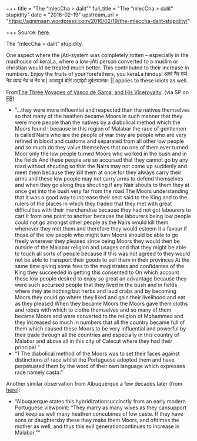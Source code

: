 +++
title = "The “mlecCha > dalit”"
full_title = "The “mlecCha > dalit” stupidity"
date = "2016-02-19"
upstream_url = "https://agnimaan.wordpress.com/2016/02/19/the-mleccha-dalit-stupidity/"

+++
Source: [here](https://agnimaan.wordpress.com/2016/02/19/the-mleccha-dalit-stupidity/).

The “mlecCha > dalit” stupidity.

One aspect where the jAti-system was completely rotten – especially in
the madhouse of keraLa, where a low-jAti person converted to a muslim or
christian would be treated much better. This contributed to their
increase in numbers. Enjoy the fruits of your forefathers, you keraLa
hindus! अश्वं नैव गजं नैव व्याघ्रं नैव च नैव च \| अजापुत्रं बलिं
दद्याद्देवो दुर्बलघातक: \|\| applies to these idiots as well.

From[The Three Voyages of Vasco de Gama, and His
Viceroyalty](https://books.google.co.in/books?id=vDAMAAAAIAAJ&pg=PA155&dq=ne+of+them+ever+turned+Moor%3B+only+the+low+people+turned+Moors,+who+worked+in+the+bush+and+in+the+fields&hl=en&sa=X#v=onepage&q=ne%20of%20them%20ever%20turned%20Moor%3B%20only%20the%20low%20people%20turned%20Moors%2C%20who%20worked%20in%20the%20bush%20and%20in%20the%20fields&f=false).
(via SP on
[FB](https://www.facebook.com/vishvas.vasuki/posts/10153524990547989?comment_id=10153525243942989&notif_t=feed_comment))

-   “…they were more influential and respected than the natives
    themselves so that many of the heathen became Moors in such manner
    that they were more people than the natives by a diabolical method
    which the Moors found l because in this region of Malabar the race
    of gentlemen is called Nairs who are the people of war they are
    people who are very refined in blood and customs and separated from
    all other low people and so much do they value themselves that no
    one of them ever turned Moor only the low people turned Moors who
    worked in the bush and in the fields And these people are so
    accursed that they cannot go by any road without shouting so that
    the Nairs may not come up suddenly and meet them because they kill
    them at once for they always carry their arms and these low people
    may not carry arms to defend themselves and when they go along thus
    shouting if any Nair shouts to them they at once get into the bush
    very far from the road The Moors understanding that it was a good
    way to increase their sect said to the King and to the rulers of the
    places in which they traded that they met with great difficulties
    with their merchandise because they had not got labourers to cart it
    from one point to another because the labourers being low people
    could not go amongst other people as the Nairs would kill them
    whenever they met them and therefore they would esteem it a favour
    if those of the low people who might turn Moors should be able to go
    freely wherever they pleased since being Moors they would then be
    outside of the Malabar religion and usages and that they might be
    able to touch all sorts of people because if this was not agreed to
    they would not be able to transport their goods to sell them in
    their provinces At the same time giving some fees to the magistrates
    and confidantes of the King they succeeded in getting this consented
    to On which account these low people desired to enjoy so great an
    advantage because they were such accursed people that they lived in
    the bush and in fields where they ate nothing but herbs and laud
    crabs and by becoming Moors they could go where they liked and gain
    their livelihood and eat as they pleased When they became Moors the
    Moors gave them cloths and robes with which to clothe themselves and
    so many of them became Moors and were converted to the religion of
    Mohammed and they increased so much in numbers that all the country
    became full of them which caused these Moors to be very influential
    and powerful by their trade through all the countries and especially
    in this country of Malabar and above all in this city of Calecut
    where they had their principal “
-   “1 The diabolical method of the Moors was to set their faces against
    distinctions of race whilst the Portuguese adopted them and have
    perpetuated them by the word of their own language which expresses
    race namely casta.”

Another similar observation from Albuquerque a few decades later (from
[here](http://www.uwosh.edu/osscap/present/oshkosh-scholar/past-volumes/2013-volume-viii/submissions/mannosvol8-6finalweb.pdf)):

-   “Albuquerque states this hybridizationsuccinctly from an early
    modern Portuguese viewpoint: “They marry as many wives as they
    cansupport and keep as well many heathen concubines of low caste.
    If they have sons or daughtersby these they make them Moors, and
    ofttimes the mother as well, and thus this evil generationcontinues
    to increase in Malabar.””


